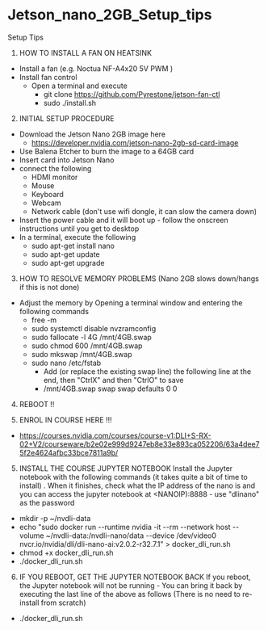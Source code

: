 # Jetson_nano_2GB_Setup_tips
Setup Tips 



1) HOW TO INSTALL A FAN ON HEATSINK
  - Install a fan (e.g. Noctua NF-A4x20 5V PWM )
  - Install fan control
    - Open a terminal and execute
      - git clone  https://github.com/Pyrestone/jetson-fan-ctl    
      - sudo ./install.sh 



2) INITIAL SETUP PROCEDURE  
  - Download the Jetson Nano 2GB image here
    - https://developer.nvidia.com/jetson-nano-2gb-sd-card-image
  - Use Balena Etcher to burn the image to a 64GB card
  - Insert card into Jetson Nano
  - connect the following
    - HDMI monitor
    - Mouse
    - Keyboard
    - Webcam
    - Network cable (don't use wifi dongle, it can slow the camera down)
  - Insert the power cable and it will boot up - follow the onscreen instructions until you get to desktop
  - In a terminal, execute the following 
    - sudo apt-get install nano
    - sudo apt-get update
    - sudo apt-get upgrade



3) HOW TO RESOLVE MEMORY PROBLEMS (Nano 2GB slows down/hangs if this is not done) 
  - Adjust the memory by Opening a terminal window and entering the following commands
    - free -m
    - sudo systemctl disable nvzramconfig
    - sudo fallocate -l 4G /mnt/4GB.swap
    - sudo chmod 600 /mnt/4GB.swap
    - sudo mkswap /mnt/4GB.swap
    - sudo nano /etc/fstab 
      - Add (or replace the existing swap line) the following line at the end, then "CtrlX" and then "CtrlO" to save
      - /mnt/4GB.swap swap swap defaults 0 0



4) REBOOT !!



5) ENROL IN COURSE HERE !!!
- https://courses.nvidia.com/courses/course-v1:DLI+S-RX-02+V2/courseware/b2e02e999d9247eb8e33e893ca052206/63a4dee75f2e4624afbc33bce7811a9b/



5) INSTALL THE COURSE JUPYTER NOTEBOOK
Install the Jupyter notebook with the following commands (it takes quite a bit of time to install) . When it finishes, check what the IP address of the nano is and you can access the jupyter notebook at <NANOIP):8888 - use "dlinano" as the password 
- mkdir -p ~/nvdli-data
- echo "sudo docker run --runtime nvidia -it --rm --network host --volume ~/nvdli-data:/nvdli-nano/data --device /dev/video0  nvcr.io/nvidia/dli/dli-nano-ai:v2.0.2-r32.7.1" > docker_dli_run.sh
- chmod +x docker_dli_run.sh
- ./docker_dli_run.sh    
 
 
 
6) IF YOU REBOOT, GET THE JUPYTER NOTEBOOK BACK
If you reboot, the Jupyter notebook will not be running - You can bring it back by executing the last line of the above as follows (There is no need to re-install from scratch)
- ./docker_dli_run.sh
